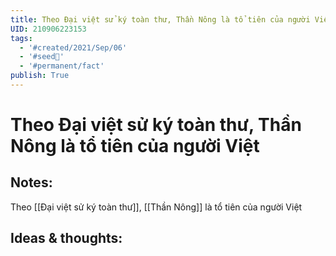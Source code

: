 ```yaml
---
title: Theo Đại việt sử ký toàn thư, Thần Nông là tổ tiên của người Việt
UID: 210906223153
tags:
  - '#created/2021/Sep/06'
  - '#seed🥜'
  - '#permanent/fact'
publish: True
---
```

# Theo Đại việt sử ký toàn thư, Thần Nông là tổ tiên của người Việt

## Notes:
Theo [[Đại việt sử ký toàn thư]], [[Thần Nông]] là tổ tiên của người Việt

## Ideas & thoughts:
